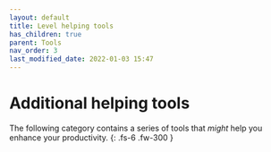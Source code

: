 ```yaml
---
layout: default
title: Level helping tools
has_children: true
parent: Tools
nav_order: 3
last_modified_date: 2022-01-03 15:47
---
```


# Additional helping tools

The following category contains a series of tools that *might* help you enhance your productivity.
{: .fs-6 .fw-300 }